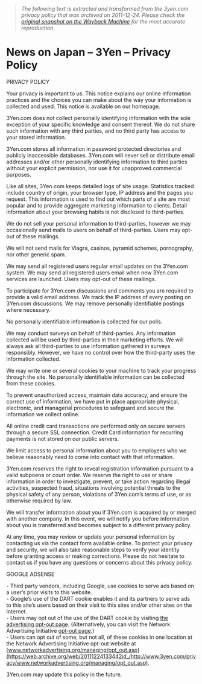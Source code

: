 > *The following text is extracted and transformed from the 3yen.com privacy policy that was archived on 2011-12-24. Please check the [original snapshot on the Wayback Machine](https://web.archive.org/web/20111224133442id_/http%3A//www.3yen.com/privacy) for the most accurate reproduction.*

# News on Japan – 3Yen – Privacy Policy

PRIVACY POLICY

Your privacy is important to us. This notice explains our online information practices and the choices you can make about the way your information is collected and used. This notice is available on our homepage.

3Yen.com does not collect personally identifying information with the sole exception of your specific knowledge and consent thereof. We do not share such information with any third parties, and no third party has access to your stored information.

3Yen.com stores all information in password protected directories and publicly inaccessible databases. 3Yen.com will never sell or distribute email addresses and/or other personally identifying information to third parties without your explicit permission, nor use it for unapproved commercial purposes.

Like all sites, 3Yen.com keeps detailed logs of site usage. Statistics tracked include country of origin, your browser type, IP address and the pages you request. This information is used to find out which parts of a site are most popular and to provide aggregate marketing information to clients. Detail information about your browsing habits is not disclosed to third-parties.

We do not sell your personal information to third-parties, however we may occasionally send mails to users on behalf of third-parties. Users may opt-out of these mailings.

We will not send mails for Viagra, casinos, pyramid schemes, pornography, nor other generic spam.

We may send all registered users regular email updates on the 3Yen.com system. We may send all registered users email when new 3Yen.com services are launched. Users may opt-out of these mailings.

To participate for 3Yen.com discussions and comments you are required to provide a valid email address. We track the IP address of every posting on 3Yen.com discussions. We may remove personally identifiable postings where necessary.

No personally identifiable information is collected for our polls.

We may conduct surveys on behalf of third-parties. Any information collected will be used by third-parties in their marketing efforts. We will always ask all third-parties to use information gathered in surveys responsibly. However, we have no control over how the third-party uses the information collected.

We may write one or several cookies to your machine to track your progress through the site. No personally identifiable information can be collected from these cookies.

To prevent unauthorized access, maintain data accuracy, and ensure the correct use of information, we have put in place appropriate physical, electronic, and managerial procedures to safeguard and secure the information we collect online.

All online credit card transactions are performed only on secure servers through a secure SSL connection. Credit Card information for recurring payments is not stored on our public servers.

We limit access to personal information about you to employees who we believe reasonably need to come into contact with that information.

3Yen.com reserves the right to reveal registration information pursuant to a valid subpoena or court order. We reserve the right to use or share information in order to investigate, prevent, or take action regarding illegal activities, suspected fraud, situations involving potential threats to the physical safety of any person, violations of 3Yen.com’s terms of use, or as otherwise required by law.

We will transfer information about you if 3Yen.com is acquired by or merged with another company. In this event, we will notify you before information about you is transferred and becomes subject to a different privacy policy.

At any time, you may review or update your personal information by contacting us via the contact form available online. To protect your privacy and security, we will also take reasonable steps to verify your identity before granting access or making corrections. Please do not hesitate to contact us if you have any questions or concerns about this privacy policy.

GOOGLE ADSENSE

\- Third party vendors, including Google, use cookies to serve ads based on a user’s prior visits to this website.  
\- Google’s use of the DART cookie enables it and its partners to serve ads to this site’s users based on their visit to this sites and/or other sites on the Internet.  
\- Users may opt out of the use of the DART cookie by visiting [the advertising opt-out page](http://www.google.com/privacy_ads.html). (Alternatively, you can visit the Network Advertising Initiative [opt-out page](http://www.networkadvertising.org/managing/opt_out.asp).)  
\- Users can opt out of some, but not all, of these cookies in one location at the Network Advertising Initiative opt-out website at [www.networkadvertising.org/managing/opt_out.asp](https://web.archive.org/web/20111224133442id_/http://www.3yen.com/privacy/www.networkadvertising.org/managing/opt_out.asp). 

3Yen.com may update this policy in the future.
